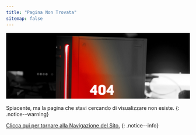 ```yaml
---
title: "Pagina Non Trovata"
sitemap: false
---
```


![](/images/main-pages/Wii_Red_404.jpg)

Spiacente, ma la pagina che stavi cercando di visualizzare non esiste.
{: .notice--warning}

[Clicca qui per tornare alla Navigazione del Sito.](navigazione-sito)
{: .notice--info}
